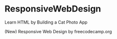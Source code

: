 # ResponsiveWebDesign
 Learn HTML by Building a Cat Photo App
 
 (New) Responsive Web Design by freecodecamp.org
